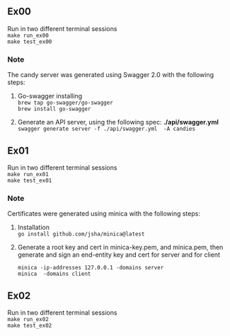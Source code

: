 ## Ex00
Run in two different terminal sessions <br>
`make run_ex00` <br>
`make test_ex00`

### Note
The candy server was generated using Swagger 2.0 with the following steps: <br>

1. Go-swagger installing <br>
   `brew tap go-swagger/go-swagger` <br>
   `brew install go-swagger`

2. Generate an API server, using the following spec: **./api/swagger.yml** <br>
   `swagger generate server -f ./api/swagger.yml  -A candies`

## Ex01
Run in two different terminal sessions <br>
`make run_ex01` <br>
`make test_ex01`

### Note
Certificates were generated using minica with the following steps: <br>

1. Installation <br>
   `go install github.com/jsha/minica@latest` <br>

2. Generate a root key and cert in minica-key.pem, and minica.pem,
   then generate and sign an end-entity key and cert for server and for client <br>

   `minica -ip-addresses 127.0.0.1 -domains server` <br>
   `minica  -domains client`

## Ex02
Run in two different terminal sessions <br>
`make run_ex02` <br>
`make test_ex02`
